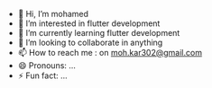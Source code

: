 - 👋 Hi, I’m mohamed
- 👀 I’m interested in flutter development
- 🌱 I’m currently learning flutter development
- 💞️ I’m looking to collaborate in anything
- 📫 How to reach me : on moh.kar302@gmail.com
- 😄 Pronouns: ...
- ⚡ Fun fact: ...

<!---
moh795/moh795 is a ✨ special ✨ repository because its `README.md` (this file) appears on your GitHub profile.
You can click the Preview link to take a look at your changes.
--->
